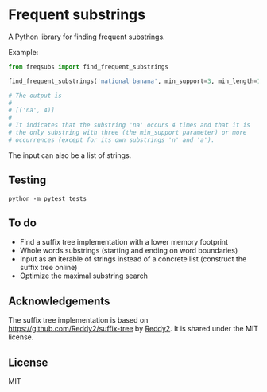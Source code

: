 # Frequent substrings

A Python library for finding frequent substrings.

Example:

```python
from freqsubs import find_frequent_substrings

find_frequent_substrings('national banana', min_support=3, min_length=1)

# The output is
#
# [('na', 4)]
#
# It indicates that the substring 'na' occurs 4 times and that it is
# the only substring with three (the min_support parameter) or more
# occurrences (except for its own substrings 'n' and 'a').
```

The input can also be a list of strings.

## Testing

```
python -m pytest tests
```

## To do

* Find a suffix tree implementation with a lower memory footprint
* Whole words substrings (starting and ending on word boundaries)
* Input as an iterable of strings instead of a concrete list (construct the suffix tree online)
* Optimize the maximal substring search

## Acknowledgements

The suffix tree implementation is based on https://github.com/Reddy2/suffix-tree by [Reddy2](https://github.com/Reddy2). It is shared under the MIT license.

## License

MIT